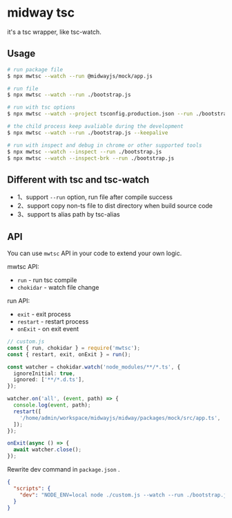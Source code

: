 # midway tsc

it's a tsc wrapper, like tsc-watch.

## Usage

```bash
# run package file
$ npx mwtsc --watch --run @midwayjs/mock/app.js

# run file
$ npx mwtsc --watch --run ./bootstrap.js

# run with tsc options
$ npx mwtsc --watch --project tsconfig.production.json --run ./bootstrap.js

# the child process keep avaliable during the development
$ npx mwtsc --watch --run ./bootstrap.js --keepalive

# run with inspect and debug in chrome or other supported tools
$ npx mwtsc --watch --inspect --run ./bootstrap.js
$ npx mwtsc --watch --inspect-brk --run ./bootstrap.js
```

## Different with tsc and tsc-watch

* 1、support `--run` option, run file after compile success
* 2、support copy non-ts file to dist directory when build source code
* 3、support ts alias path by tsc-alias

## API

You can use `mwtsc` API in your code to extend your own logic.

mwtsc API:

* `run` - run tsc compile
* `chokidar` - watch file change

run API:
* `exit` - exit process
* `restart` - restart process
* `onExit` - on exit event

```ts
// custom.js
const { run, chokidar } = require('mwtsc');
const { restart, exit, onExit } = run();

const watcher = chokidar.watch('node_modules/**/*.ts', {
  ignoreInitial: true,
  ignored: ['**/*.d.ts'],
});

watcher.on('all', (event, path) => {
  console.log(event, path);
  restart([
    '/home/admin/workspace/midwayjs/midway/packages/mock/src/app.ts',
  ]);
});

onExit(async () => {
  await watcher.close();
});

```

Rewrite dev command in `package.json` .

```json
{
  "scripts": {
    "dev": "NODE_ENV=local node ./custom.js --watch --run ./bootstrap.js"
  }
}
```
